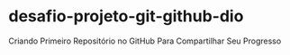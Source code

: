 # desafio-projeto-git-github-dio
Criando Primeiro Repositório no GitHub Para Compartilhar Seu Progresso
